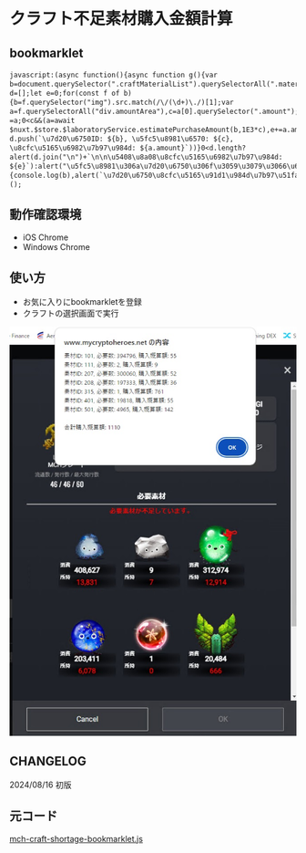 # クラフト不足素材購入金額計算

## bookmarklet

```
javascript:(async function(){async function g(){var b=document.querySelector(".craftMaterialList").querySelectorAll(".materialItem");const d=[];let e=0;for(const f of b){b=f.querySelector("img").src.match(/\/(\d+)\./)[1];var a=f.querySelectorAll("div.amountArea"),c=a[0].querySelector(".amount");c=parseInt(c.textContent.replace(/,/g,""),10);a=a[1].querySelector(".amount");a=parseInt(a.textContent.replace(/,/g,""),10);c-=a;0<c&&(a=await $nuxt.$store.$laboratoryService.estimatePurchaseAmount(b,1E3*c),e+=a.amount,
d.push(`\u7d20\u6750ID: ${b}, \u5fc5\u8981\u6570: ${c}, \u8cfc\u5165\u6982\u7b97\u984d: ${a.amount}`))}0<d.length?alert(d.join("\n")+`\n\n\u5408\u8a08\u8cfc\u5165\u6982\u7b97\u984d: ${e}`):alert("\u5fc5\u8981\u306a\u7d20\u6750\u306f\u3059\u3079\u3066\u6240\u6301\u3057\u3066\u3044\u307e\u3059\u3002")}try{g()}catch(b){console.log(b),alert(`\u7d20\u6750\u8cfc\u5165\u91d1\u984d\u7b97\u51fa\u306b\u5931\u6557\u3057\u307e\u3057\u305f\u3002\n\n${b.toString()}`)}})();
```

## 動作確認環境

- iOS Chrome
- Windows Chrome

## 使い方

- お気に入りにbookmarkletを登録
- クラフトの選択画面で実行

![01](./mch-craft-shortage/01.jpg)

## CHANGELOG

2024/08/16 初版

## 元コード

[mch-craft-shortage-bookmarklet.js](./mch-craft-shortage-bookmarklet.js)
